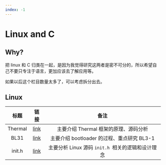 ```yaml
---
index: -1
---
```




# Linux and C

## Why?

把 linux 和 C 归类在一起，是因为我觉得研究这两者是密不可分的，所以希望自己不要只专注于语言，更加应该去了解应用等。

如果以后这个栏目数量太多了，可以考虑拆分出去。



## Linux

|  标题   |         链接         |                       备注                        |
| :-----: | :------------------: | :-----------------------------------------------: |
| Thermal | [link](./thermal.md) |       主要介绍 Thermal 框架的原理、源码分析       |
|  BL31   |  [link](./BL31.md)   |    主要介绍 bootloader 的过程、重点研究 BL3-1     |
| init.h  | [link](./init_h.md)  | 主要分析 Linux 源码 `init.h `相关的逻辑和设计理念 |

